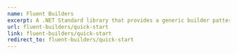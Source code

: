 ```yaml
---
name: Fluent Builders
excerpt: A .NET Standard library that provides a generic builder pattern capable of creating simple to complex object graphs. Designed to be used for unit testing.
url: fluent-builders/quick-start
link: fluent-builders/quick-start
redirect_to: fluent-builders/quick-start
---
```


